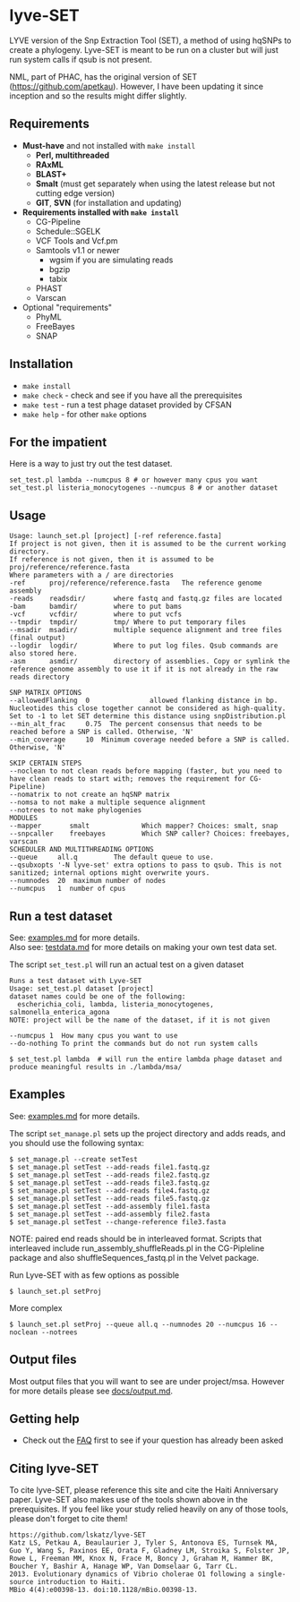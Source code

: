 lyve-SET
========

LYVE version of the Snp Extraction Tool (SET), a method of using hqSNPs to create a phylogeny.  Lyve-SET is meant to be run on a cluster but will just run system calls if qsub is not present.

NML, part of PHAC, has the original version of SET (https://github.com/apetkau).  However, I have been updating it since inception and so the results might differ slightly.

Requirements
------------
* **Must-have** and not installed with `make install`
  * **Perl, multithreaded**
  * **RAxML**
  * **BLAST+**
  * **Smalt** (must get separately when using the latest release but not cutting edge version)
  * **GIT**, **SVN** (for installation and updating)
* **Requirements installed with `make install`**
  * CG-Pipeline
  * Schedule::SGELK
  * VCF Tools and Vcf.pm
  * Samtools v1.1 or newer
    * wgsim if you are simulating reads
    * bgzip
    * tabix
  * PHAST
  * Varscan
* Optional "requirements"
  * PhyML
  * FreeBayes
  * SNAP

Installation
------------
* `make install`
* `make check` - check and see if you have all the prerequisites
* `make test` - run a test phage dataset provided by CFSAN
* `make help` - for other `make` options

For the impatient
-----------------
Here is a way to just try out the test dataset.

    set_test.pl lambda --numcpus 8 # or however many cpus you want
    set_test.pl listeria_monocytogenes --numcpus 8 # or another dataset

Usage
-----
    Usage: launch_set.pl [project] [-ref reference.fasta]
    If project is not given, then it is assumed to be the current working directory.
    If reference is not given, then it is assumed to be proj/reference/reference.fasta
    Where parameters with a / are directories
    -ref      proj/reference/reference.fasta   The reference genome assembly
    -reads    readsdir/       where fastq and fastq.gz files are located
    -bam      bamdir/         where to put bams
    -vcf      vcfdir/         where to put vcfs
    --tmpdir  tmpdir/         tmp/ Where to put temporary files
    --msadir  msadir/         multiple sequence alignment and tree files (final output)
    --logdir  logdir/         Where to put log files. Qsub commands are also stored here.
    -asm      asmdir/         directory of assemblies. Copy or symlink the reference genome assembly to use it if it is not already in the raw reads directory

    SNP MATRIX OPTIONS
    --allowedFlanking  0               allowed flanking distance in bp. Nucleotides this close together cannot be considered as high-quality.  Set to -1 to let SET determine this distance using snpDistribution.pl
    --min_alt_frac     0.75  The percent consensus that needs to be reached before a SNP is called. Otherwise, 'N'
    --min_coverage     10  Minimum coverage needed before a SNP is called. Otherwise, 'N'

    SKIP CERTAIN STEPS
    --noclean to not clean reads before mapping (faster, but you need to have clean reads to start with; removes the requirement for CG-Pipeline)
    --nomatrix to not create an hqSNP matrix
    --nomsa to not make a multiple sequence alignment
    --notrees to not make phylogenies
    MODULES
    --mapper       smalt             Which mapper? Choices: smalt, snap
    --snpcaller    freebayes         Which SNP caller? Choices: freebayes, varscan
    SCHEDULER AND MULTITHREADING OPTIONS
    --queue     all.q         The default queue to use.
    --qsubxopts '-N lyve-set' extra options to pass to qsub. This is not sanitized; internal options might overwrite yours.
    --numnodes  20  maximum number of nodes
    --numcpus   1  number of cpus

Run a test dataset
------------------

See: [examples.md](docs/EXAMPLES.md) for more details.  
Also see: [testdata.md](docs/TESTDATA.md) for more details on making your own test data set.

The script `set_test.pl` will run an actual test on a given dataset

    Runs a test dataset with Lyve-SET
    Usage: set_test.pl dataset [project]
    dataset names could be one of the following:
      escherichia_coli, lambda, listeria_monocytogenes, salmonella_enterica_agona
    NOTE: project will be the name of the dataset, if it is not given

    --numcpus 1  How many cpus you want to use
    --do-nothing To print the commands but do not run system calls

`$ set_test.pl lambda  # will run the entire lambda phage dataset and produce meaningful results in ./lambda/msa/`


Examples
------

See: [examples.md](docs/EXAMPLES.md) for more details.

The script `set_manage.pl` sets up the project directory and adds reads, and you should use the following syntax:
    
    $ set_manage.pl --create setTest
    $ set_manage.pl setTest --add-reads file1.fastq.gz
    $ set_manage.pl setTest --add-reads file2.fastq.gz
    $ set_manage.pl setTest --add-reads file3.fastq.gz
    $ set_manage.pl setTest --add-reads file4.fastq.gz
    $ set_manage.pl setTest --add-reads file5.fastq.gz
    $ set_manage.pl setTest --add-assembly file1.fasta
    $ set_manage.pl setTest --add-assembly file2.fasta
    $ set_manage.pl setTest --change-reference file3.fasta

NOTE: paired end reads should be in interleaved format. Scripts that interleaved include run_assembly_shuffleReads.pl in the CG-Pipleline package and also shuffleSequences_fastq.pl in the Velvet package.

Run Lyve-SET with as few options as possible

    $ launch_set.pl setProj

More complex

    $ launch_set.pl setProj --queue all.q --numnodes 20 --numcpus 16 --noclean --notrees
    
Output files
------------
Most output files that you will want to see are under project/msa.  However for more details please see [docs/output.md](docs/OUTPUT.md).

Getting help
------------
* Check out the [FAQ](docs/FAQ.md) first to see if your question has already been asked

Citing lyve-SET
-----
To cite lyve-SET, please reference this site and cite the Haiti Anniversary paper. Lyve-SET also makes use of the tools shown above in the prerequisites.  If you feel like your study relied heavily on any of those tools, please don't forget to cite them!
    
    https://github.com/lskatz/lyve-SET
    Katz LS, Petkau A, Beaulaurier J, Tyler S, Antonova ES, Turnsek MA, Guo Y, Wang S, Paxinos EE, Orata F, Gladney LM, Stroika S, Folster JP, Rowe L, Freeman MM, Knox N, Frace M, Boncy J, Graham M, Hammer BK, Boucher Y, Bashir A, Hanage WP, Van Domselaar G, Tarr CL. 
    2013. Evolutionary dynamics of Vibrio cholerae O1 following a single-source introduction to Haiti. 
    MBio 4(4):e00398-13. doi:10.1128/mBio.00398-13.
